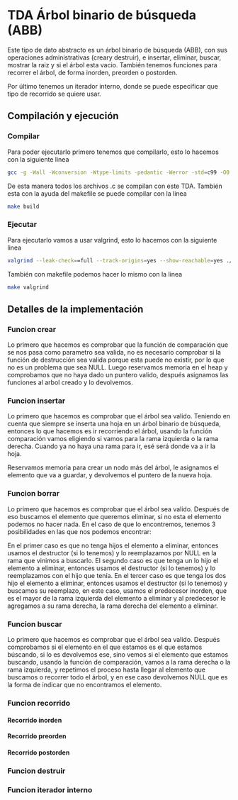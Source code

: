 # TDA Árbol binario de búsqueda (ABB)

Este tipo de dato abstracto es un árbol binario de búsqueda (ABB), con sus operaciones administrativas (creary destruir), e insertar, eliminar, buscar, mostrar la raiz y si el árbol esta vacio. También tenemos funciones para recorrer el árbol, de forma inorden, preorden o postorden.

Por último tenemos un iterador interno, donde se puede especificar que tipo de recorrido se quiere usar.

## Compilación y ejecución

### Compilar
    
Para poder ejecutarlo primero tenemos que compilarlo, esto lo hacemos con la siguiente linea
``` bash
gcc -g -Wall -Wconversion -Wtype-limits -pedantic -Werror -std=c99 -O0 *.c -o abb 
```
De esta manera todos los archivos .c se compilan con este TDA. También esta con la ayuda del makefile se puede compilar con la linea
``` bash
make build
```
    
### Ejecutar

Para ejecutarlo vamos a usar valgrind, esto lo hacemos con la siguiente linea
``` bash
valgrind --leak-check==full --track-origins=yes --show-reachable=yes ./abb
```
También con makefile podemos hacer lo mismo con la linea
``` bash
make valgrind
```


## Detalles de la implementación

### Funcion crear
Lo primero que hacemos es comprobar que la función de comparación que se nos pasa como parametro sea valida, no es necesario comprobar si la función de destrucción sea valida porque esta puede no existir, por lo que no es un problema que sea NULL.
Luego reservamos memoria en el heap y comprobamos que no haya dado un puntero valido, después asignamos las funciones al arbol creado y lo devolvemos.

### Funcion insertar
Lo primero que hacemos es comprobar que el árbol sea valido. Teniendo en cuenta que siempre se inserta una hoja en un árbol binario de búsqueda, entonces lo que hacemos es ir recorriendo el árbol, usando la función comparación vamos eligiendo si vamos para la rama izquierda o la rama derecha. Cuando ya no haya una rama para ir, esé será donde va a ir la hoja.

Reservamos memoria para crear un nodo más del árbol, le asignamos el elemento que va a guardar, y devolvemos el puntero de la nueva hoja.

### Funcion borrar
Lo primero que hacemos es comprobar que el árbol sea valido. Después de eso buscamos el elemento que queremos eliminar, si no esta el elemento podemos no hacer nada. En el caso de que lo encontremos, tenemos 3 posibilidades en las que nos podemos encontrar:

En el primer caso es que no tenga hijos el elemento a eliminar, entonces usamos el destructor (si lo tenemos) y lo reemplazamos por NULL en la rama que vinimos a buscarlo.
El segundo caso es que tenga un lo hijo el elemento a eliminar, entonces usamos el destructor (si lo tenemos) y lo reemplazamos con el hijo que tenía.
En el tercer caso es que tenga los dos hijo el elemento a eliminar, entonces usamos el destructor (si lo tenemos) y buscamos su reemplazo, en este caso, usamos el predecesor inorden, que es el mayor de la rama izquierda del elemento a eliminar y al predecesor le agregamos a su rama derecha, la rama derecha del elemento a eliminar.

### Funcion buscar
Lo primero que hacemos es comprobar que el árbol sea valido. Después comprobamos si el elemento en el que estamos es el que estamos búscando, si lo es devolvemos ese, sino vemos si el elemento que estamos buscando, usando la función de comparación, vamos a la rama derecha o la rama izquierda, y repetimos el proceso hasta llegar al elemento que buscamos o recorrer todo el árbol, y en ese caso devolvemos NULL que es la forma de indicar que no encontramos el elemento.

### Funcion recorrido

#### Recorrido inorden 

#### Recorrido preorden 

#### Recorrido postorden 

### Funcion destruir

### Funcion iterador interno
